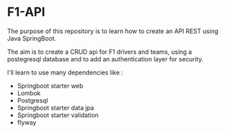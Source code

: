 # F1-API
The purpose of this repository is to learn how to create an API REST using Java SpringBoot.

The aim is to create a CRUD api for F1 drivers and teams, using a postegresql database and to add an authentication layer for security.

I'll learn to use many dependencies like :
* Springboot starter web
* Lombok
* Postgresql
* Springboot starter data jpa
* Springboot starter validation
* flyway
